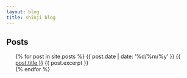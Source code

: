 ```yaml
---
layout: blog
title: shinji blog
---
```

<h2>Posts</h2>
<ul>
  {% for post in site.posts %}
    <falselink>{{ post.date | date: '%d/%m/%y' }}</falselink> <a href="{{ post.url }}"><reallink>{{ post.title }}</reallink></a> {{ post.excerpt }}<br>
  {% endfor %}
</ul>